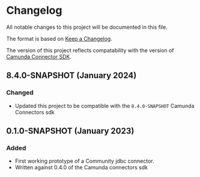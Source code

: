 # Changelog

All notable changes to this project will be documented in this file.

The format is based on [Keep a Changelog](https://keepachangelog.com/en/1.0.0/).

The version of this project reflects compatability with the version of [Camunda Connector SDK](https://github.com/camunda/connectors).

## 8.4.0-SNAPSHOT (January 2024)

### Changed
- Updated this project to be compatible with the `8.4.0-SNAPSHOT` Camunda Connectors sdk

## 0.1.0-SNAPSHOT (January 2023)

### Added
- First working prototype of a Community jdbc connector.
- Written against 0.4.0 of the Camunda connectors sdk
